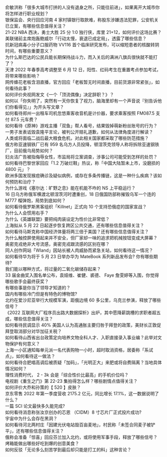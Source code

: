 俞敏洪称「很多大城市打拼的人没有退身之所，只能往前进」，如果离开大城市你将怎样进行职业规划？  
银保监会、央行回应河南 4 家村镇银行取款难，称股东涉嫌违法犯罪，公安机关已立案，有哪些信息值得关注？  
21-22 NBA 西决，勇士大胜 25 分 1:0 独行侠，库里 21+12，如何评价这场比赛？  
美联储前主席炮轰鲍威尔「行动太慢，衰退已成定局」，透露了哪些信息？  
抗新冠病毒小分子口服药物 VV116 首个临床研究发布，可以缩短患者的核酸转阴时间，有哪些重要意义？  
为什么斯巴达的公民兵能长期保持战斗力，而入关后的满洲八旗兵很快就不能打了？  
天津 2022 年春季高考调整至 6 月 12 日，阳性、红码考生在重置考点参加考试，将带来哪些影响？  
网传蜂花老板含泪直播，官方回应「老板暂无时间直播，目前货源非常紧张」，如何看待此事？  
如何评价央视网发文《一个「顶流偶像」决定辞职？》？  
如何以「你失明了，突然有一天你恢复了视力，脑海里却有一个声音说『别告诉他们你看得见』」为开头写文章？  
如何看待郑州一出租车司机忽悠乘客收音机是计价器，要求乘客按照 FM087.5 支付 87.5 元车费？  
如何看待《原神》游戏主播「双鱼」帮人看号，结果毁掉萌新粉丝账号的行为？  
一男子发表诋毁袁隆平言论，被判公开赔礼道歉，如何从法律角度进行解读？  
人类或将面临二战后最大粮食危机，对此相关国家都采取了哪些防范措施？  
俄方称亚速钢铁厂已有 959 名乌方人员投降，顿涅茨克领导人称将拆除亚速钢铁厂，目前俄乌局势如何？  
妇炎洁广告被指侮辱女性，市监局将立案调查，涉事公司可能受到怎样的处罚？  
如何看待巴黎世家回应「1.2 万破烂鞋」热议，称「中国大陆暂未上市，没磨损的 4800 元」？  
欧洲多国发现猴痘确诊及疑似病例，或存在多条传播链，这是一种什么疾病？该如何预防和治疗？  
为什么游戏《塞尔达：旷野之息》能在机能不咋的 NS 上平稳运行？  
16 日乌方称俄军横渡北顿涅茨河时遭重创，18 日俄国防部称摧毁乌军一个连的 M777 榴弹炮，局势到底如何？  
如何看待俄罗斯黑客组织「Killnet」正式向 10 个支持恐俄症的国家宣战？  
为什么人会惯用右手？  
为什么《英雄联盟》要把纯肉装设定为性价比非常低？  
上海拟从 5 月 22 日起逐步恢复跨区公共交通，还有哪些信息值得关注？  
如何看待马斯克称中国经济体量将两三倍于美国？还有哪些信息值得关注？  
为什么触控屏使用起来并不安全，但厂家却一味的追求把机械按钮变成大屏幕？  
奥密克戎绝非大号流感，奥密克戎跟流感的区别在哪？  
同人创作网站「Wland」因站长被人肉威胁而紧急关站，如何看待这一情况？  
如何看待华为将于 5 月 23 日举办华为 MateBook 系列新品发布会? 你有哪些期待?  
我们能以哪种方式，将过量的二氧化碳储存起来？  
33 届金曲奖入围名单公布，袁娅维、崔健、裘德、 Faye 詹雯婷等入围，你觉得哪些歌手会最终获奖？  
有哪些事是你当了领导才知道的？  
国内有哪些冷门但是有特色的博物馆?  
北约在爱沙尼亚举行大规模军演，距俄边境 60 多公里，乌克兰参演，释放了哪些信号？  
《2022 互联网大厂程序员出路大数据探析》出炉，其中愿降薪跳槽的求职者超五成，哪些信息值得关注？  
如何看待民调显示 40% 美国人认为高通胀主要归咎于拜登的政策，美财长正敦促拜登取消部分对华加征关税？  
如何看待山西省出台政策定向培养文物全科人才、入职直接录入事业编？此举对文物保护有何意义？  
上海一小区通知每单元派一名代表购物一小时，超时取消资格，居委称「系试点」，如何看待这一做法？  
如何看待合肥唱高调后被质疑「加码」，「光明正大」来肥或将自费隔离？当地具体情况如何？  
理性消费时代， 2 - 3k 会是「综合性价比最高」的手机价位吗？  
电视剧《重生之门》第 22-23 集拍得怎么样？哪些剧情点值得关注？  
如何评价大乔和孙策的【 520 】皮肤？  
京东零售 2022 年第一季度营收 2175.2 亿元，同比增长 17.1%，这一数据说明了什么？  
一篇 SCI 论文最快多久能完成?  
如何看待消息称张汝京创办的芯恩 （CIDM）8 寸芯片厂正式投片成功?  
宇宙中为什么会存在黑洞？  
如何看待河北两村庄「因建光伏电站毁百亩麦地」，村民称「未签合同麦子被铲平」，还有哪些信息值得关注？  
俄称会准备「惊喜」回应芬兰加入北约，或将使用军事手段，释放了哪些信号？  
烤箱能做出哪些好吃到爆的创意美食？  
如何反驳「无论多么刻苦学到最后却只能是打工的料」这种言论？  
